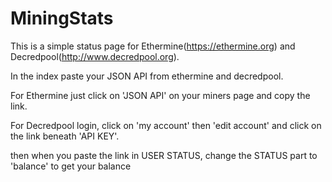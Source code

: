 # MiningStats

This is a simple status page for Ethermine(https://ethermine.org) and Decredpool(http://www.decredpool.org).

In the index paste your JSON API from ethermine and decredpool.

For Ethermine just click on 'JSON API' on your miners page and copy the link.

For Decredpool login, click on 'my account' then 'edit account' and click on the link beneath 'API KEY'.

then when you paste the link in USER STATUS, change the STATUS part to 'balance' to get your balance

